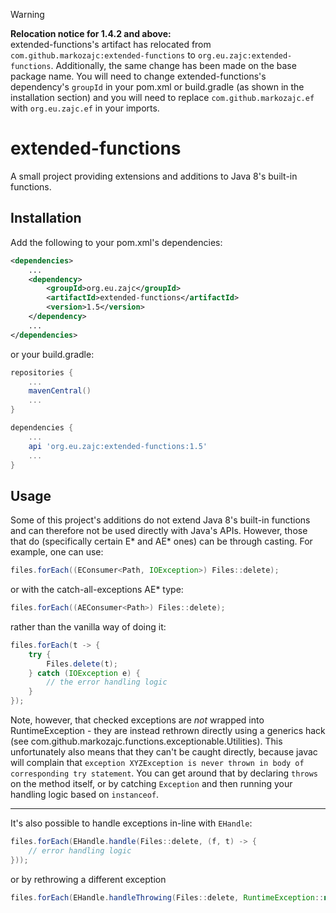 > [!WARNING]
> **Relocation notice for 1.4.2 and above:**\
> extended-functions's artifact has relocated from `com.github.markozajc:extended-functions` to
> `org.eu.zajc:extended-functions`. Additionally, the same change has been made on the base package name. You will need
> to change extended-functions's dependency's `groupId` in your pom.xml or build.gradle (as shown in the installation
> section) and you will need to replace `com.github.markozajc.ef` with `org.eu.zajc.ef` in your imports.

# extended-functions

A small project providing extensions and additions to Java 8's built-in functions.

## Installation

Add the following to your pom.xml's dependencies:
    
```xml
<dependencies>
    ...
    <dependency>
        <groupId>org.eu.zajc</groupId>
        <artifactId>extended-functions</artifactId>
        <version>1.5</version>
    </dependency>
    ...
</dependencies>
```

or your build.gradle:

```groovy
repositories {
    ...
    mavenCentral()
    ...
}

dependencies {
    ...
    api 'org.eu.zajc:extended-functions:1.5'
    ...
}
```
    
## Usage

Some of this project's additions do not extend Java 8's built-in functions and can therefore not be used directly with Java's APIs. However, those that do (specifically certain E\* and AE\* ones) can be through casting. For example, one can use:

```java
files.forEach((EConsumer<Path, IOException>) Files::delete);
```

or with the catch-all-exceptions AE\* type:

```java
files.forEach((AEConsumer<Path>) Files::delete);
```

rather than the vanilla way of doing it:

```java
files.forEach(t -> {
    try {
        Files.delete(t);
    } catch (IOException e) {
        // the error handling logic
    }
});
```

Note, however, that checked exceptions are _not_ wrapped into RuntimeException - they are instead rethrown directly using a generics hack (see com.github.markozajc.functions.exceptionable.Utilities). This unfortunately also means that they can't be caught directly, because javac will complain that `exception XYZException is never thrown in body of corresponding try statement`. You can get around that by declaring `throws` on the method itself, or by catching `Exception` and then running your handling logic based on `instanceof`.

---

It's also possible to handle exceptions in-line with `EHandle`:

```java
files.forEach(EHandle.handle(Files::delete, (f, t) -> {
    // error handling logic
}));
```

or by rethrowing a different exception

```java
files.forEach(EHandle.handleThrowing(Files::delete, RuntimeException::new));
```
